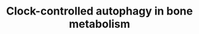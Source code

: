 ---
annotations:
- id: CL:0000137
  parent: animal cell
  type: Cell Type Ontology
  value: osteocyte
- id: PW:0000278
  parent: regulatory pathway
  type: Pathway Ontology
  value: autophagy pathway
- id: CL:0000092
  parent: animal cell
  type: Cell Type Ontology
  value: osteoclast
- id: CL:0000062
  parent: native cell
  type: Cell Type Ontology
  value: osteoblast
authors:
- Haseena
- Khanspers
- Eweitz
citedin: ''
communities: []
description: This integrated pathway shows cross-talk among circadian rhythm, autophagy
  and osteoclast/osteoblast differentiation pathways.  Other pathways are shown as
  activators and/or inhibitors of the bone remodeling process.
last-edited: 2024-08-09
ndex: null
organisms:
- Homo sapiens
redirect_from:
- /index.php/Pathway:WP5205
- /instance/WP5205
- /instance/WP5205_r135245
revision: r135245
schema-jsonld:
- '@context': https://schema.org/
  '@id': https://wikipathways.github.io/pathways/WP5205.html
  '@type': Dataset
  creator:
    '@type': Organization
    name: WikiPathways
  description: This integrated pathway shows cross-talk among circadian rhythm, autophagy
    and osteoclast/osteoblast differentiation pathways.  Other pathways are shown
    as activators and/or inhibitors of the bone remodeling process.
  keywords:
  - AKT1
  - AMBRA1
  - AMPK
  - ARNTL
  - ATG10
  - ATG101
  - ATG12
  - ATG13
  - ATG16L1
  - ATG3
  - ATG4
  - ATG4C
  - ATG5
  - ATG7
  - BCL2
  - BECN1
  - BHLHE40
  - BHLHE41
  - BMP
  - BMP1
  - BMP2
  - BMP4
  - BMP5
  - BMP6
  - BMP7
  - BMPR2
  - CALCA
  - CHRD
  - CLOCK
  - CRY1
  - CSF1
  - CT-1
  - CTHRC1
  - CTSK
  - CX3CR1
  - DKK1
  - DRAM2
  - EFNB2
  - FYCO1
  - HMGB1
  - IGF1
  - IL1/4/6/7
  - IL3
  - IL3,6,7
  - IL6
  - JAK2
  - LAMP2
  - LEP
  - LRP5
  - MAP1LC3A
  - MAP1LC3B
  - MEPE
  - MMP9
  - MTOR
  - NFATC1
  - NOTCH1
  - NPAS2
  - NR1D2
  - OPG
  - P115
  - PER1
  - PIK3C3
  - PLEKHM1
  - PTH
  - RANK
  - RANKL
  - RB1CC1
  - RORB
  - RUNX2
  - Rev-Erb
  - S1P
  - SEMA3A
  - SEMA4D
  - SERPINF1
  - SMAD1
  - SMAD4
  - SMAD5
  - SMAD8
  - SOST
  - SP7
  - SQSTM1
  - TGFB1
  - TNF-a
  - TRAF6
  - TRAP
  - ULK1
  - VCP
  - WNT10B
  - WNT10a
  - WNT16
  - WNT5A
  - WNT6
  license: CC0
  name: Clock-controlled autophagy in bone metabolism
seo: CreativeWork
title: Clock-controlled autophagy in bone metabolism
wpid: WP5205
---